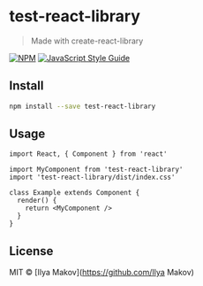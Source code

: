 # test-react-library

> Made with create-react-library

[![NPM](https://img.shields.io/npm/v/test-react-library.svg)](https://www.npmjs.com/package/test-react-library) [![JavaScript Style Guide](https://img.shields.io/badge/code_style-standard-brightgreen.svg)](https://standardjs.com)

## Install

```bash
npm install --save test-react-library
```

## Usage

```tsx
import React, { Component } from 'react'

import MyComponent from 'test-react-library'
import 'test-react-library/dist/index.css'

class Example extends Component {
  render() {
    return <MyComponent />
  }
}
```

## License

MIT © [Ilya Makov](https://github.com/Ilya Makov)

